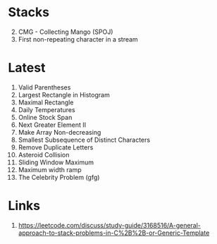 # Stacks
2) CMG - Collecting Mango (SPOJ) 
3) First non-repeating character in a stream

# Latest
1) Valid Parentheses
2) Largest Rectangle in Histogram
3) Maximal Rectangle
4) Daily Temperatures
5) Online Stock Span
6) Next Greater Element II
7) Make Array Non-decreasing
8) Smallest Subsequence of Distinct Characters
9) Remove Duplicate Letters
10) Asteroid Collision
11) Sliding Window Maximum
12) Maximum width ramp
13) The Celebrity Problem (gfg)

# Links 
1) https://leetcode.com/discuss/study-guide/3168516/A-general-approach-to-stack-problems-in-C%2B%2B-or-Generic-Template
